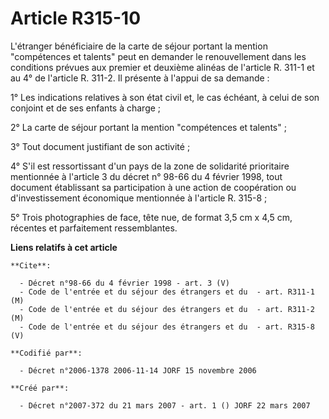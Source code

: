 # Article R315-10

L'étranger bénéficiaire de la carte de séjour portant la mention "compétences et talents" peut en demander le renouvellement
dans les conditions prévues aux premier et deuxième alinéas de l'article R. 311-1 et au 4° de l'article R. 311-2. Il présente
à l'appui de sa demande :

1° Les indications relatives à son état civil et, le cas échéant, à celui de son conjoint et de ses enfants à charge ;

2° La carte de séjour portant la mention "compétences et talents" ;

3° Tout document justifiant de son activité ;

4° S'il est ressortissant d'un pays de la zone de solidarité prioritaire mentionnée à l'article 3 du décret n° 98-66 du 4
février 1998, tout document établissant sa participation à une action de coopération ou d'investissement économique
mentionnée à l'article R. 315-8 ;

5° Trois photographies de face, tête nue, de format 3,5 cm x 4,5 cm, récentes et parfaitement ressemblantes.

**Liens relatifs à cet article**

	**Cite**:

	  - Décret n°98-66 du 4 février 1998 - art. 3 (V)
	  - Code de l'entrée et du séjour des étrangers et du  - art. R311-1 (M)
	  - Code de l'entrée et du séjour des étrangers et du  - art. R311-2 (M)
	  - Code de l'entrée et du séjour des étrangers et du  - art. R315-8 (V)

	**Codifié par**:

	  - Décret n°2006-1378 2006-11-14 JORF 15 novembre 2006

	**Créé par**:

	  - Décret n°2007-372 du 21 mars 2007 - art. 1 () JORF 22 mars 2007
